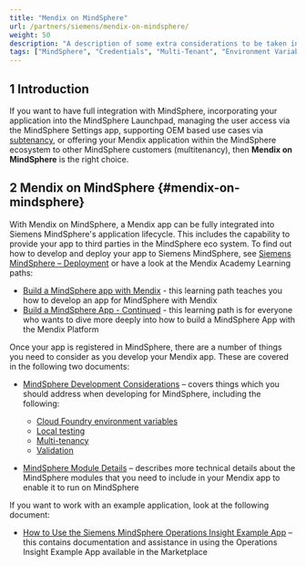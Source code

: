 ```yaml
---
title: "Mendix on MindSphere"
url: /partners/siemens/mendix-on-mindsphere/
weight: 50
description: "A description of some extra considerations to be taken into account when developing for deployment to MindSphere"
tags: ["MindSphere", "Credentials", "Multi-Tenant", "Environment Variables", "Local", "Styling", "UI", "Icons", "Limitations", "Licensing", "Validation", "App Service"]
---
```


## 1 Introduction

If you want to have full integration with MindSphere, incorporating your application into the MindSphere Launchpad, managing the user access via the MindSphere Settings app, supporting OEM based use cases via [subtenancy](https://developer.mindsphere.io/howto/howto-subtenant-management.html), or offering your Mendix application within the MindSphere ecosystem to other MindSphere customers (multitenancy), then **Mendix on MindSphere** is the right choice.

## 2 Mendix on MindSphere {#mendix-on-mindsphere}

With Mendix on MindSphere, a Mendix app can be fully integrated into Siemens MindSphere's application lifecycle. This includes the capability to provide your app to third parties in the MindSphere eco system. To find out how to develop and deploy your app to Siemens MindSphere, see [Siemens MindSphere – Deployment](/developerportal/deploy/deploying-to-mindsphere/) or have a look at the Mendix Academy Learning paths:

* [Build a MindSphere app with Mendix](https://academy.mendix.com/link/path/80/Build-a-MindSphere-app-with-Mendix) - this learning path teaches you how to develop an app for MindSphere with Mendix
* [Build a MindSphere App - Continued](https://academy.mendix.com/link/path/93/Build-a-MindSphere-App---Continued) - this learning path is for everyone who wants to dive more deeply into how to build a MindSphere App with the Mendix Platform

Once your app is registered in MindSphere, there are a number of things you need to consider as you develop your Mendix app. These are covered in the following two documents:

* [MindSphere Development Considerations](/partners/siemens/mindsphere-development-considerations/) – covers things which you should address when developing for MindSphere, including the following:

    * [Cloud Foundry environment variables](/partners/siemens/mindsphere-development-considerations/#cfenvvars)
    * [Local testing](/partners/siemens/mindsphere-development-considerations/#localtesting)
    * [Multi-tenancy](/partners/siemens/mindsphere-development-considerations/#multitenancy)
    * [Validation<br style="margin-bottom: 10px;">](/partners/siemens/mindsphere-development-considerations/#validation)

* [MindSphere Module Details](/partners/siemens/mindsphere-module-details/) – describes more technical details about the MindSphere modules that you need to include in your Mendix app to enable it to run on MindSphere

If you want to work with an example application, look at the following document:

* [How to  Use the Siemens MindSphere Operations Insight Example App](/partners/siemens/mindsphere-example-app/) – this contains documentation and assistance in using the Operations Insight Example App available in the Marketplace
